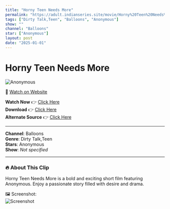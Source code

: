 ```yaml
---
title: "Horny Teen Needs More"
permalink: "https://adult.indianseries.site/movie/Horny%20Teen%20Needs%20More"
tags: ["Dirty Talk,Teen", "Balloons", "Anonymous"]
show: ""
channel: "Balloons"
star: ["Anonymous"]
layout: post
date: "2025-01-01"
---
```


# Horny Teen Needs More

![Anonymous](https://shorts.desisins.com/wp-content/uploads/2023/04/Horny-Teen-Needs-More-Baloons-shorts.desisins.com_.jpg)

🔗 [Watch on Website](https://adult.indianseries.site/movie/Horny%20Teen%20Needs%20More)

**Watch Now** 👉 [Click Here](https://adult.indianseries.site/movie/Horny%20Teen%20Needs%20More)  
**Download** 👉 [Click Here](https://adult.indianseries.site/movie/Horny%20Teen%20Needs%20More)  
**Alternate Source** 👉 [Click Here](https://adult.indianseries.site/movie/Horny%20Teen%20Needs%20More)

---

**Channel**: Balloons  
**Genre**: Dirty Talk,Teen  
**Stars**: Anonymous  
**Show**: *Not specified*

---

### 🔥 About This Clip

Horny Teen Needs More is a bold and exciting short film featuring Anonymous. Enjoy a passionate story filled with desire and drama.
 
🖼️ Screenshot:  
![Screenshot](https://shorts.desisins.com/wp-content/uploads/2023/04/Horny-Teen-Needs-More-Baloons-shorts.desisins.com_.jpg)
